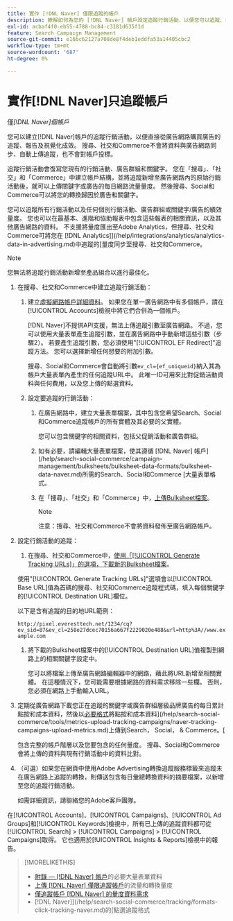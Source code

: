 ```yaml
---
title: 實作 [!DNL Naver] 僅限追蹤的帳戶
description: 瞭解如何為您的 [!DNL Naver] 帳戶設定追蹤行銷活動，以便您可以追蹤、報告直接從廣告網路購買的廣告，並以視覺效果呈現其成效。
exl-id: acbaf4f0-eb55-4788-bc84-c3181d635f1d
feature: Search Campaign Management
source-git-commit: e16bc62127a708de8f4deb1eddfa53a14405cbc2
workflow-type: tm+mt
source-wordcount: '687'
ht-degree: 0%

---
```


# 實作[!DNL Naver]只追蹤帳戶

僅&#x200B;*[!DNL Naver]個帳戶*

您可以建立[!DNL Naver]帳戶的追蹤行銷活動，以便直接從廣告網路購買廣告的追蹤、報告及視覺化成效。 搜尋、社交和Commerce不會將資料與廣告網路同步、自動上傳追蹤，也不會對帳戶投標。

追蹤行銷活動會復寫您現有的行銷活動、廣告群組和關鍵字。 您在「搜尋」、「社交」和「Commerce」中建立帳戶結構，並將追蹤新增至廣告網路內的原始行銷活動後，就可以上傳關鍵字或廣告的每日網路流量量度。 然後搜尋、Social和Commerce可以將您的轉換歸因於廣告和關鍵字。

您可以追蹤所有行銷活動以及任何個別行銷活動、廣告群組或關鍵字/廣告的績效量度。 您也可以在最基本、進階和協助報表中包含這些報表的相關資訊，以及其他廣告網路的資料。 不支援將量度匯出至Adobe Analytics，但搜尋、社交和Commerce可將您在 [!DNL Analytics]](/help/integrations/analytics/analytics-data-in-advertising.md)中追蹤的[量度同步至搜尋、社交和Commerce。

>[!NOTE]
>
>您無法將追蹤行銷活動新增至產品組合以進行最佳化。

1. 在搜尋、社交和Commerce中建立追蹤行銷活動：

   1. 建立[虛擬網路帳戶詳細資料](/help/search-social-commerce/campaign-management/accounts/ad-network-account-manage.md)。 如果您在單一廣告網路中有多個帳戶，請在[!UICONTROL Accounts]檢視中將它們合併為一個帳戶。

      [!DNL Naver]不提供API支援，無法上傳追蹤引數至廣告網路。 不過，您可以使用大量表單產生追蹤引數，並在廣告網路中手動新增這些引數（步驟2）。 若要產生追蹤引數，您必須使用&quot;[!UICONTROL EF Redirect]&quot;追蹤方法。 您可以選擇新增任何想要的附加引數。

      搜尋、Social和Commerce會自動將引數`ev_cl={ef_uniqueid}`納入其為帳戶大量表單內產生的任何追蹤URL中。 此唯一ID可用來比對促銷活動資料與任何費用，以及您上傳的點選資料。

   1. 設定要追蹤的行銷活動：

      1. 在廣告網路中，建立大量表單檔案，其中包含您希望Search、Social和Commerce追蹤帳戶的所有實體及其必要的父實體。

         您可以包含關鍵字的相關資料，包括父促銷活動和廣告群組。

      1. 如有必要，請編輯大量表單檔案，使其遵循 [!DNL Naver] 帳戶](/help/search-social-commerce/campaign-management/bulksheets/bulksheet-data-formats/bulksheet-data-naver.md)所需的Search、Social和Commerce [大量表單格式。

      1. 在「搜尋」、「社交」和「Commerce」中，[上傳Bulksheet檔案](/help/search-social-commerce/campaign-management/bulksheets/bulksheet-upload.md)。

         >[!NOTE]
         >
         >注意：搜尋、社交和Commerce不會將資料發佈至廣告網路帳戶。

1. 設定行銷活動的追蹤：

   1. 在搜尋、社交和Commerce中，[使用「[!UICONTROL Generate Tracking URLs]」的選項，下載新的Bulksheet檔案](/help/search-social-commerce/campaign-management/bulksheets/bulksheet-download.md)。

   使用&quot;[!UICONTROL Generate Tracking URLs]&quot;選項會以[!UICONTROL Base URL]值為首碼的搜尋、社交和Commerce追蹤程式碼，填入每個關鍵字的[!UICONTROL Destination URL]欄位。

   以下是含有追蹤的目的地URL範例：

   ```http://pixel.everesttech.net/1234/cq?ev_sid=87&ev_cl=258e27dcec70156a667f2229020e488&url=http%3A//www.example.com```

   1. 將下載的Bulksheet檔案中的[!UICONTROL Destination URL]值複製到網路上的相關關鍵字設定中。

      您可以將檔案上傳至廣告網路編輯器中的網路，藉此將URL新增至相關實體。 在這種情況下，您可能需要根據網路的資料需求移除一些欄。 否則，您必須在網路上手動輸入URL。

1. 定期從廣告網路下載您正在追蹤的關鍵字或廣告群組層級品牌廣告的每日累計點按和成本資料，然後以[必要格式](/help/search-social-commerce/tools/metrics-upload-tracking-campaigns/naver-tracking-campaigns-data-requirements.md)將點按和成本資料](/help/search-social-commerce/tools/metrics-upload-tracking-campaigns/naver-tracking-campaigns-upload-metrics.md)上傳到Search， Social， &amp; Commerce。[

   包含完整的帳戶階層以及您要包含的任何量度。 搜尋、Social和Commerce會將上傳的資料與現有行銷活動中的資料比對。

1. （可選）如果您在網頁中使用Adobe Advertising轉換追蹤服務標籤來追蹤未在廣告網路上追蹤的轉換，則傳送包含每日彙總轉換資料的摘要檔案，以新增至您的追蹤行銷活動。

   如需詳細資訊，請聯絡您的Adobe客戶團隊。

在[!UICONTROL Accounts]、[!UICONTROL Campaigns]、[!UICONTROL Ad Groups]和[!UICONTROL Keywords]檢視中，所有已上傳的追蹤資料都可從[!UICONTROL Search] > [!UICONTROL Campaigns] > [!UICONTROL Campaigns]取得。 它也適用於[!UICONTROL Insights & Reports]檢視中的報告。

>[!MORELIKETHIS]
>
>* [附錄 —  [!DNL Naver] 帳戶](/help/search-social-commerce/campaign-management/bulksheets/bulksheet-data-formats/bulksheet-data-naver.md)的必要大量表單資料
>* [上傳 [!DNL Naver] 僅限追蹤帳戶](/help/search-social-commerce/tools/metrics-upload-tracking-campaigns/naver-tracking-campaigns-upload-metrics.md)的流量和轉換量度
>* [僅追蹤帳戶 [!DNL Naver] 的量度資料需求](/help/search-social-commerce/tools/metrics-upload-tracking-campaigns/naver-tracking-campaigns-data-requirements.md)
>*  [!DNL Naver]](/help/search-social-commerce/tracking/formats-click-tracking-naver.md)的[點選追蹤格式

